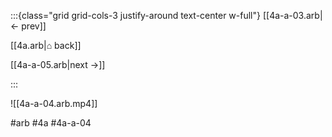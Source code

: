 :::{class="grid grid-cols-3 justify-around text-center w-full"}
[[4a-a-03.arb|← prev]]

[[4a.arb|⌂ back]]

[[4a-a-05.arb|next →]]

:::

![[4a-a-04.arb.mp4]]

#arb #4a #4a-a-04

